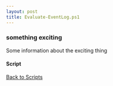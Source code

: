 ```yaml
---
layout: post
title: Evaluate-EventLog.ps1
---
```


### something exciting

Some information about the exciting thing

#### Script

<script src="https://gist-it.appspot.com/github.com/BanterBoy/scripts-blog/blob/master/PowerShell/scripts/EventLogs/Evaluate-EventLog.ps1"></script>

<a href="/menu/_pages/scripts.html">Back to Scripts</a>
